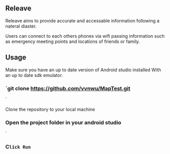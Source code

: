 
## Releave



Releave aims to provide accurate and accessable information following a nateral diaster.

Users can connect to each others phones via wifi passing information such as emergency meeting points and locations
of friends or family.


## Usage



Make sure you have an up to date version of Android studio installed With an up to date sdk emulator.
### `git clone https://github.com/vvnwu/MapTest.git
`

Clone the repository to your local machine


### Open the project folder in your android studio 
`

 

### C`lick Run`



